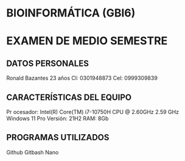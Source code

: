 # BIOINFORMÁTICA (GBI6)

# EXAMEN DE MEDIO SEMESTRE
## DATOS PERSONALES
Ronald Bazantes
23 años
CI: 0301948873
Cel: 0999309839
## CARACTERÍSTICAS DEL EQUIPO
Pr ocesador: Intel(R) Core(TM) i7-10750H CPU @ 2.60GHz   2.59 GHz
Windows 11 Pro
Versión: 21H2
RAM: 8Gb
## PROGRAMAS UTILIZADOS 
Github
Gitbash
Nano


